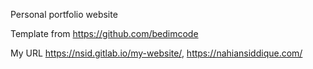 Personal portfolio website

Template from https://github.com/bedimcode

My URL https://nsid.gitlab.io/my-website/, https://nahiansiddique.com/
